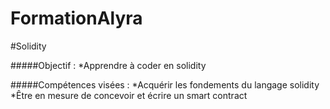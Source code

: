 # FormationAlyra
#Solidity

#####Objectif :
*Apprendre à coder en solidity

#####Compétences visées :
*Acquérir les fondements du langage solidity 
*Être en mesure de concevoir et écrire un smart contract 
